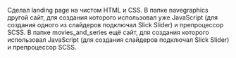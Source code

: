 Сделал landing page на чистом HTML и CSS.
В папке navegraphics другой сайт, для создания которого использовал уже JavaScript (для создания одного из слайдеров подключал Slick Slider) и препроцессор SCSS.
В папке movies_and_series ещё сайт, для создания которого использовал JavaScript (для создания слайдеров подключал Slick Slider) и препроцессор SCSS.
